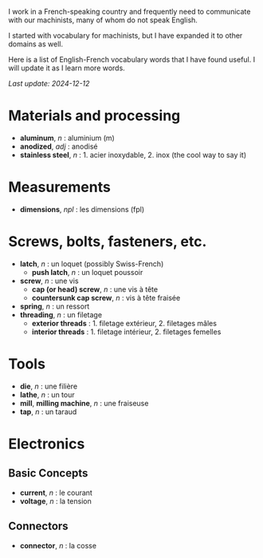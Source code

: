 <!--
.. title: French Vocabulary for Machinists
.. slug: french-vocabulary-for-machinists
.. date: 2024-03-28 09:35:27 UTC+01:00
.. tags: french
.. category: manufacturing
.. link: 
.. description: 
.. type: text
-->

I work in a French-speaking country and frequently need to communicate with our machinists, many of whom do not speak English.

I started with vocabulary for machinists, but I have expanded it to other domains as well.

Here is a list of English-French vocabulary words that I have found useful. I will update it as I learn more words.

*Last update: 2024-12-12*

# Materials and processing

- **aluminum**, *n* : aluminium (m)
- **anodized**, *adj* : anodisé
- **stainless steel**, *n* : 1. acier inoxydable, 2. inox (the cool way to say it)

# Measurements

- **dimensions**, *npl* : les dimensions (fpl) 

# Screws, bolts, fasteners, etc.

- **latch**, *n* : un loquet (possibly Swiss-French)
    - **push latch**, *n* : un loquet poussoir
- **screw**, *n* : une vis
    - **cap (or head) screw**, *n* : une vis à tête
    - **countersunk cap screw**, *n* : vis à tête fraisée
- **spring**, *n* : un ressort
- **threading**, *n* : un filetage
    - **exterior threads** : 1. filetage extérieur, 2. filetages mâles 
    - **interior threads** : 1. filetage intérieur, 2. filetages femelles  

# Tools

- **die**, *n* : une filière
- **lathe**, *n* : un tour
- **mill**, **milling machine**, *n* : une fraiseuse
- **tap**, *n* : un taraud

# Electronics

## Basic Concepts

- **current**, *n* : le courant
- **voltage**, *n* : la tension

## Connectors

- **connector**, *n* : la cosse
